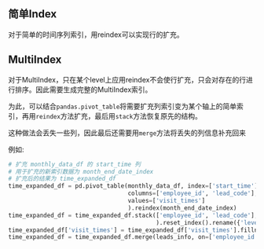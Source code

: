 ## 简单Index

对于简单的时间序列索引，用reindex可以实现行的扩充。

## MultiIndex

对于MultiIndex，只在某个level上应用reindex不会使行扩充，只会对存在的行进行排序。因此需要生成完整的MultiIndex索引。

为此，可以结合`pandas.pivot_table`将需要扩充列索引变为某个轴上的简单索引，再用`reindex`方法扩充，最后用`stack`方法恢复原先的结构。

这种做法会丢失一些列，因此最后还需要用`merge`方法将丢失的列信息补充回来

例如:

```python
# 扩充 monthly_data_df 的 start_time 列
# 用于扩充的新索引数据为 month_end_date_index
# 扩充后的结果为 time_expanded_df
time_expanded_df = pd.pivot_table(monthly_data_df, index=['start_time'],
                                  columns=['employee_id', 'lead_code'],
                                  values=['visit_times']
                                  ).reindex(month_end_date_index)
time_expanded_df = time_expanded_df.stack(['employee_id', 'lead_code'], dropna=False
                                          ).reset_index().rename({'level_0': 'start_time'}, axis=1)
time_expanded_df['visit_times'] = time_expanded_df['visit_times'].fillna(0)
time_expanded_df = time_expanded_df.merge(leads_info, on=['employee_id', 'lead_code'])

```



